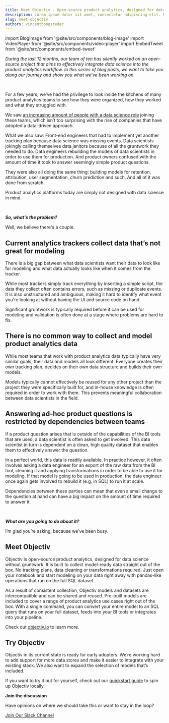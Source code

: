 ```yaml
---
title: Meet Objectiv - Open-source product analytics, designed for data science without gruntwork
description: Lorem ipsum dolor sit amet, consectetur adipiscing elit. Nullam faucibus sit amet dolor sed semper. Nunc faucibus tristique sapien, eu pharetra ligula pulvinar et. Aliquam ullamcorper lacus enim, in vulputate elit rutrum ut. Mauris iaculis varius erat, nec dapibus turpis lobortis eget. Cras vitae magna vitae erat volutpat tincidunt. Vestibulum eu magna eget lacus commodo eleifend sed ut lorem. Nam dapibus eros neque, non vulputate sem sodales placerat.
slug: meet-objectiv
authors: vincenthoogsteder
---
```


import BlogImage from '@site/src/components/blog-image'
import VideoPlayer from '@site/src/components/video-player'
import EmbedTweet from '@site/src/components/embed-tweet'


*During the last 12 months, our team of ten has silently worked on an open-source project that aims to effectively integrate data science into the product analytics workflow. In this series of blog posts, we want to take you along our journey and show you what we’ve been working on.*

<!--truncate-->

<br />

For a few years, we’ve had the privilege to look inside the kitchens of many product analytics teams to see how they were organized, how they worked and what they struggled with.

We saw [an increasing amount of people with a data science role](https://www.zdnet.com/article/employers-are-desperate-for-data-scientists-as-demand-booms/) joining these teams, which isn’t too surprising with the rise of companies that have adopted a data-driven approach.

What we also saw: Front-end engineers that had to implement yet another tracking plan because data science was missing events. Data scientists jokingly calling themselves data janitors because of all the gruntwork they needed to do. Data engineers rebuilding the models of data scientists in order to use them for production. And product owners confused with the amount of time it took to answer seemingly simple product questions.

<BlogImage url='img/blog/implement-tracking.jpg' caption='Who wants to implement tracking?' />

They were also all doing the same thing: building models for retention, attribution, user segmentation, churn prediction and such. And all of it was done from scratch.

Product analytics platforms today are simply not designed with data science in mind.

<br />

***So, what's the problem?*** 

Well, we believe there's a couple.

## Current analytics trackers collect data that’s not great for modeling

There is a big gap between what data scientists want their data to look like for modeling and what data actually looks like when it comes from the tracker. 

<BlogImage url='img/blog/expectations-reality.jpg' caption='What I want from my data' />

While most trackers simply track everything by inserting a simple script, the data they collect often contains errors, such as missing or duplicate events. It is also unstructured and ambiguous, making it hard to identify what event you're looking at without having the UI and source code on hand. 

Significant gruntwork is typically required before it can be used for modeling and validation is often done at a stage where problems are hard to fix.

## There is no common way to collect and model product analytics data

While most teams that work with product analytics data typically have very similar goals, their data and models all look different. Everyone creates their own tracking plan, decides on their own data structure and builds their own models. 

Models typically cannot effectively be reused for any other project than the project they were specifically built for, and in-house knowledge is often required in order to work with them. This prevents meaningful collaboration between data scientists in the field.

## Answering ad-hoc product questions is restricted by dependencies between teams

If a product question arises that is outside of the capabilities of the BI tools that are used, a data scientist is often asked to get involved. This data scientist in turn is dependent on a clean, high quality dataset that enables them to effectively answer the question. 

In a perfect world, this data is readily available. In practice however, it often involves asking a data engineer for an export of the raw data from the BI tool, cleaning it and applying transformations in order to be able to use it for modeling. If that model is going to be used in production, the data engineer once again gets involved to rebuild it (e.g. in SQL) to run it at scale.

Dependencies between these parties can mean that even a small change to the question at hand can have a big impact on the amount of time required to answer it.

<EmbedTweet id="1252291581320757249" />

<br />

***What are you going to do about it?*** 

I’m glad you’re asking, because we’ve been busy.

## Meet Objectiv 

Objectiv is open-source product analytics, designed for data science without gruntwork. It is built to collect model-ready data straight out of the box. No tracking plans, data cleaning or transformations required. Just open your notebook and start modeling on your data right away with pandas-like operations that run on the full SQL dataset. 

<VideoPlayer url='https://vimeo.com/670857141' caption='Objectiv in 2 minutes' />

As a result of consistent collection, Objectiv models and datasets are intercompatible and can be shared and reused. Pre-built models are included to cover a range of product analytics use cases right out of the box. With a single command, you can convert your entire model to an SQL query that runs on your full dataset, feeds into your BI tools or integrates into your pipeline. 

Check out [objectiv.io](https://www.objectiv.io) to learn more.

## Try Objectiv

Objectiv in its current state is ready for early adopters. We’re working hard to add support for more data stores and make it easier to integrate with your existing stack. We also want to expand the selection of models that’s included.

If you want to try it out for yourself, check out our [quickstart guide](https://www.objectiv.io/docs/quickstart-guide) to spin up Objectiv locally.

**Join the discussion**

Have opinions on where we should take this or want to stay in the loop? 

[Join Our Slack Channel](https://join.slack.com/t/objectiv-io/shared_invite/zt-u6xma89w-DLDvOB7pQer5QUs5B_~5pg)
